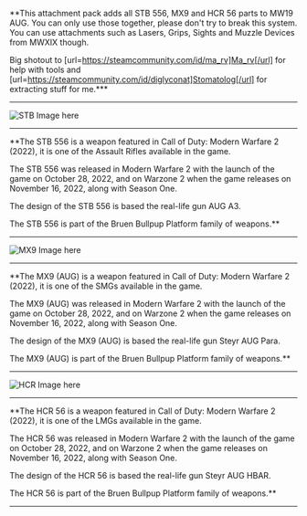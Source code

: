 **This attachment pack adds all STB 556, MX9 and HCR 56 parts to MW19 AUG. You can only use those together, please don't try to break this system. You can use attachments such as Lasers, Grips, Sights and Muzzle Devices from MWXIX though.

Big shotout to [url=https://steamcommunity.com/id/ma_rv]Ma_rv[/url] for help with tools and [url=https://steamcommunity.com/id/diglyconat]Stomatolog[/url] for extracting stuff for me.***

---

![STB Image here](https://steamuserimages-a.akamaihd.net/ugc/1895479671965672148/6156385F55F636F9006E5E8DD0DEEDB7FCE550D5/?imw=5000&imh=5000&ima=fit&impolicy=Letterbox&imcolor=%23000000&letterbox=false)

---

**The STB 556 is a weapon featured in Call of Duty: Modern Warfare 2 (2022), it is one of the Assault Rifles available in the game.

The STB 556 was released in Modern Warfare 2 with the launch of the game on October 28, 2022, and on Warzone 2 when the game releases on November 16, 2022, along with Season One.

The design of the STB 556 is based the real-life gun AUG A3.

The STB 556 is part of the Bruen Bullpup Platform family of weapons.**

---

![MX9 Image here](https://steamuserimages-a.akamaihd.net/ugc/1895479895312527365/03CA43B16A8AE307B85E56F86B7D41EECAEB7376/?imw=5000&imh=5000&ima=fit&impolicy=Letterbox&imcolor=%23000000&letterbox=false)

---

**The MX9 (AUG) is a weapon featured in Call of Duty: Modern Warfare 2 (2022), it is one of the SMGs available in the game.

The MX9 (AUG) was released in Modern Warfare 2 with the launch of the game on October 28, 2022, and on Warzone 2 when the game releases on November 16, 2022, along with Season One.

The design of the MX9 (AUG) is based the real-life gun Steyr AUG Para.

The MX9 (AUG) is part of the Bruen Bullpup Platform family of weapons.**

---

![HCR Image here](https://steamuserimages-a.akamaihd.net/ugc/1895479895315270005/2E0D71F17AE0641290EA18410748D5A7C87C6F88/?imw=5000&imh=5000&ima=fit&impolicy=Letterbox&imcolor=%23000000&letterbox=false)

---

**The HCR 56 is a weapon featured in Call of Duty: Modern Warfare 2 (2022), it is one of the LMGs available in the game.

The HCR 56 was released in Modern Warfare 2 with the launch of the game on October 28, 2022, and on Warzone 2 when the game releases on November 16, 2022, along with Season One.

The design of the HCR 56 is based the real-life gun Steyr AUG HBAR.

The HCR 56 is part of the Bruen Bullpup Platform family of weapons.**

---
